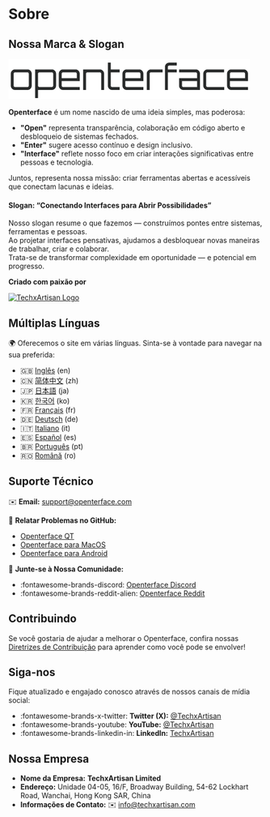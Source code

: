 # Sobre

## Nossa Marca & Slogan

![Openterface Logo](images/openterface.png)  

**Openterface** é um nome nascido de uma ideia simples, mas poderosa:  

- **"Open"** representa transparência, colaboração em código aberto e desbloqueio de sistemas fechados.  
- **"Enter"** sugere acesso contínuo e design inclusivo.  
- **"Interface"** reflete nosso foco em criar interações significativas entre pessoas e tecnologia.

Juntos, representa nossa missão: criar ferramentas abertas e acessíveis que conectam lacunas e ideias.

#### Slogan: **“Conectando Interfaces para Abrir Possibilidades”**

Nosso slogan resume o que fazemos — construímos pontes entre sistemas, ferramentas e pessoas.  
Ao projetar interfaces pensativas, ajudamos a desbloquear novas maneiras de trabalhar, criar e colaborar.  
Trata-se de transformar complexidade em oportunidade — e potencial em progresso.

**Criado com paixão por**

[![TechxArtisan Logo](https://techxartisan.com/images/techxartisan-company-black.png)](https://techxartisan.com)  

## Múltiplas Línguas

🌍 Oferecemos o site em várias línguas. 
Sinta-se à vontade para navegar na sua preferida:

- 🇬🇧 [Inglês](https://openterface.com/) (en)
- 🇨🇳 [简体中文](https://cn.openterface.com/) (zh)
- 🇯🇵 [日本語](https://jp.openterface.com/) (ja)
- 🇰🇷 [한국어](https://kr.openterface.com/) (ko)
- 🇫🇷 [Français](https://fr.openterface.com/) (fr)
- 🇩🇪 [Deutsch](https://de.openterface.com/) (de)
- 🇮🇹 [Italiano](https://it.openterface.com/) (it)
- 🇪🇸 [Español](https://es.openterface.com/) (es)
- 🇧🇷 [Português](https://pt.openterface.com/) (pt)
- 🇷🇴 [Română](https://ro.openterface.com/) (ro)

## Suporte Técnico  
✉️ **Email:** [support@openterface.com](mailto:support@openterface.com)  

📂 **Relatar Problemas no GitHub:**

- [Openterface QT](https://github.com/TechxArtisanStudio/Openterface_QT/issues)  
- [Openterface para MacOS](https://github.com/TechxArtisanStudio/Openterface_MacOS/issues)  
- [Openterface para Android](https://github.com/TechxArtisanStudio/Openterface_Android/issues)  

💬 **Junte-se à Nossa Comunidade:**

- :fontawesome-brands-discord: [Openterface Discord](https://openterface.com/discord)  
- :fontawesome-brands-reddit-alien: [Openterface Reddit](https://openterface.com/reddit)  


## Contribuindo
Se você gostaria de ajudar a melhorar o Openterface, confira nossas [Diretrizes de Contribuição](contributing.md) para aprender como você pode se envolver!


## Siga-nos

Fique atualizado e engajado conosco através de nossos canais de mídia social:  

- :fontawesome-brands-x-twitter: **Twitter (X):** [@TechxArtisan](https://twitter.com/TechxArtisan)  
- :fontawesome-brands-youtube: **YouTube:** [@TechxArtisan](https://www.youtube.com/@TechxArtisan)  
- :fontawesome-brands-linkedin-in: **LinkedIn:** [TechxArtisan](https://www.linkedin.com/company/techxartisan/)  


## Nossa Empresa

- **Nome da Empresa:** **TechxArtisan Limited**  
- **Endereço:** Unidade 04-05, 16/F, Broadway Building, 54-62 Lockhart Road, Wanchai, Hong Kong SAR, China  
- **Informações de Contato:** ✉️ [info@techxartisan.com](mailto:info@techxartisan.com)  